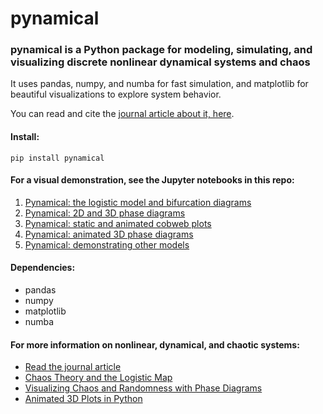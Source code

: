 # pynamical

### pynamical is a Python package for modeling, simulating, and visualizing discrete nonlinear dynamical systems and chaos

It uses pandas, numpy, and numba for fast simulation, and matplotlib for beautiful visualizations to explore system behavior.

You can read and cite the [journal article about it, here](http://geoffboeing.com/publications/nonlinear-chaos-fractals-prediction/).

#### Install:

`pip install pynamical`

#### For a visual demonstration, see the Jupyter notebooks in this repo:
  1. [Pynamical: the logistic model and bifurcation diagrams](examples/pynamical-demo-logistic-model.ipynb)
  1. [Pynamical: 2D and 3D phase diagrams](examples/pynamical-demo-phase-diagrams.ipynb)
  1. [Pynamical: static and animated cobweb plots](examples/pynamical-demo-cobweb-plots.ipynb)
  1. [Pynamical: animated 3D phase diagrams](examples/pynamical-demo-3d-animation.ipynb)
  1. [Pynamical: demonstrating other models](examples/pynamical-demo-other-models.ipynb)

#### Dependencies:
  - pandas
  - numpy
  - matplotlib
  - numba

#### For more information on nonlinear, dynamical, and chaotic systems:
  - [Read the journal article](http://geoffboeing.com/publications/nonlinear-chaos-fractals-prediction/)
  - [Chaos Theory and the Logistic Map](http://geoffboeing.com/2015/03/chaos-theory-logistic-map/)
  - [Visualizing Chaos and Randomness with Phase Diagrams](http://geoffboeing.com/2015/04/visualizing-chaos-and-randomness/)
  - [Animated 3D Plots in Python](http://geoffboeing.com/2015/04/animated-3d-plots-python/)
  